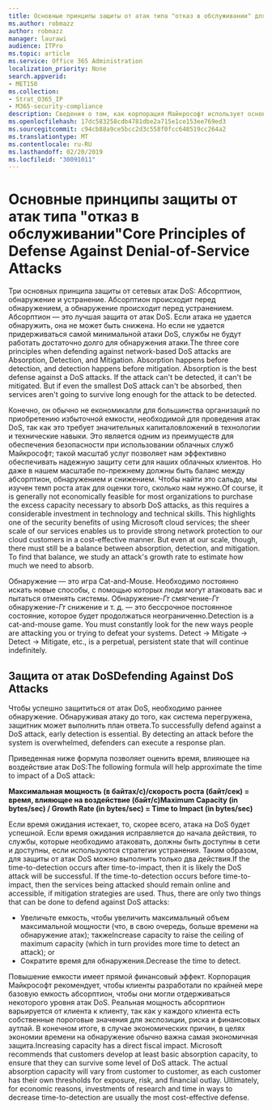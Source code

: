```yaml
---
title: Основные принципы защиты от атак типа "отказ в обслуживании" для Office 365
ms.author: robmazz
author: robmazz
manager: laurawi
audience: ITPro
ms.topic: article
ms.service: Office 365 Administration
localization_priority: None
search.appverid:
- MET150
ms.collection:
- Strat_O365_IP
- M365-security-compliance
description: Сведения о том, как корпорация Майкрософт использует основные принципы абсорптион, обнаружения и смягчения защиты от атак типа "отказ в обслуживании" (DoS).
ms.openlocfilehash: 17dc583258cdb4781dbe2a715e1ce153ee769ed3
ms.sourcegitcommit: c94cb88a9ce5bcc2d3c558f0fcc648519cc264a2
ms.translationtype: MT
ms.contentlocale: ru-RU
ms.lasthandoff: 02/20/2019
ms.locfileid: "30091011"
---
```

# <a name="core-principles-of-defense-against-denial-of-service-attacks"></a><span data-ttu-id="97fc9-103">Основные принципы защиты от атак типа "отказ в обслуживании"</span><span class="sxs-lookup"><span data-stu-id="97fc9-103">Core Principles of Defense Against Denial-of-Service Attacks</span></span>

<span data-ttu-id="97fc9-p101">Три основных принципа защиты от сетевых атак DoS: Абсорптион, обнаружение и устранение. Абсорптион происходит перед обнаружением, а обнаружение происходит перед устранением. Абсорптион — это лучшая защита от атак DoS. Если атака не удается обнаружить, она не может быть снижена. Но если не удается придерживаться самой минимальной атаки DoS, службы не будут работать достаточно долго для обнаружения атаки.</span><span class="sxs-lookup"><span data-stu-id="97fc9-p101">The three core principles when defending against network-based DoS attacks are Absorption, Detection, and Mitigation. Absorption happens before detection, and detection happens before mitigation. Absorption is the best defense against a DoS attacks. If the attack can't be detected, it can't be mitigated. But if even the smallest DoS attack can't be absorbed, then services aren't going to survive long enough for the attack to be detected.</span></span>

<span data-ttu-id="97fc9-p102">Конечно, он обычно не економикалли для большинства организаций по приобретению избыточной емкости, необходимой для проведения атак DoS, так как это требует значительных капиталовложений в технологии и технические навыки. Это является одним из преимуществ для обеспечения безопасности при использовании облачных служб Майкрософт; такой масштаб услуг позволяет нам эффективно обеспечивать надежную защиту сети для наших облачных клиентов. Но даже в нашем масштабе по-прежнему должны быть баланс между абсорптион, обнаружением и снижением. Чтобы найти это сальдо, мы изучен темп роста атак для оценки того, сколько нам нужно.</span><span class="sxs-lookup"><span data-stu-id="97fc9-p102">Of course, it is generally not economically feasible for most organizations to purchase the excess capacity necessary to absorb DoS attacks, as this requires a considerable investment in technology and technical skills. This highlights one of the security benefits of using Microsoft cloud services; the sheer scale of our services enables us to provide strong network protection to our cloud customers in a cost-effective manner. But even at our scale, though, there must still be a balance between absorption, detection, and mitigation. To find that balance, we study an attack's growth rate to estimate how much we need to absorb.</span></span>

<span data-ttu-id="97fc9-p103">Обнаружение — это игра Cat-and-Mouse. Необходимо постоянно искать новые способы, с помощью которых люди могут атаковать вас и пытаться отменять системы. Обнаружение-_Гт_ смягчение-_Гт_ обнаружение-_Гт_ снижение и т. д. — это бессрочное постоянное состояние, которое будет продолжаться неограниченно.</span><span class="sxs-lookup"><span data-stu-id="97fc9-p103">Detection is a cat-and-mouse game. You must constantly look for the new ways people are attacking you or trying to defeat your systems. Detect -> Mitigate -> Detect -> Mitigate, etc., is a perpetual, persistent state that will continue indefinitely.</span></span>

## <a name="defending-against-dos-attacks"></a><span data-ttu-id="97fc9-116">Защита от атак DoS</span><span class="sxs-lookup"><span data-stu-id="97fc9-116">Defending Against DoS Attacks</span></span>

<span data-ttu-id="97fc9-p104">Чтобы успешно защититься от атак DoS, необходимо раннее обнаружение. Обнаруживая атаку до того, как система перегружена, защитник может выполнить план ответа.</span><span class="sxs-lookup"><span data-stu-id="97fc9-p104">To successfully defend against a DoS attack, early detection is essential. By detecting an attack before the system is overwhelmed, defenders can execute a response plan.</span></span>

<span data-ttu-id="97fc9-119">Приведенная ниже формула позволяет оценить время, влияющее на воздействие атак DoS:</span><span class="sxs-lookup"><span data-stu-id="97fc9-119">The following formula will help approximate the time to impact of a DoS attack:</span></span>

   <span data-ttu-id="97fc9-120">**Максимальная мощность (в байтах/с)/скорость роста (байт/сек) = время, влияющее на воздействие (байт/с)**</span><span class="sxs-lookup"><span data-stu-id="97fc9-120">**Maximum Capacity (in bytes/sec) / Growth Rate (in bytes/sec) = Time to Impact (in bytes/sec)**</span></span>

<span data-ttu-id="97fc9-p105">Если время ожидания истекает, то, скорее всего, атака на DoS будет успешной. Если время ожидания исправляется до начала действия, то службы, которые необходимо атаковать, должны быть доступны в сети и доступны, если используются стратегии устранения. Таким образом, для защиты от атак DoS можно выполнить только два действия.</span><span class="sxs-lookup"><span data-stu-id="97fc9-p105">If the time-to-detection occurs after time-to-impact, then it is likely the DoS attack will be successful. If the time-to-detection occurs before time-to-impact, then the services being attacked should remain online and accessible, if mitigation strategies are used. Thus, there are only two things that can be done to defend against DoS attacks:</span></span>
- <span data-ttu-id="97fc9-124">Увеличьте емкость, чтобы увеличить максимальный объем максимальной мощности (что, в свою очередь, больше времени на обнаружение атак); также</span><span class="sxs-lookup"><span data-stu-id="97fc9-124">Increase capacity to raise the ceiling of maximum capacity (which in turn provides more time to detect an attack); or</span></span>
- <span data-ttu-id="97fc9-125">Сократите время для обнаружения.</span><span class="sxs-lookup"><span data-stu-id="97fc9-125">Decrease the time to detect.</span></span>

<span data-ttu-id="97fc9-p106">Повышение емкости имеет прямой финансовый эффект. Корпорация Майкрософт рекомендует, чтобы клиенты разработали по крайней мере базовую емкость абсорптион, чтобы они могли отдерживаться некоторого уровня атак DoS. Реальная мощность абсорптион варьируется от клиента к клиенту, так как у каждого клиента есть собственные пороговые значения для экспозиции, риска и финансовых аутлай. В конечном итоге, в случае экономических причин, в целях экономии времени на обнаружение обычно важна самая экономичная защита.</span><span class="sxs-lookup"><span data-stu-id="97fc9-p106">Increasing capacity has a direct fiscal impact. Microsoft recommends that customers develop at least basic absorption capacity, to ensure that they can survive some level of DoS attack. The actual absorption capacity will vary from customer to customer, as each customer has their own thresholds for exposure, risk, and financial outlay. Ultimately, for economic reasons, investments of research and time in ways to decrease time-to-detection are usually the most cost-effective defense.</span></span>
